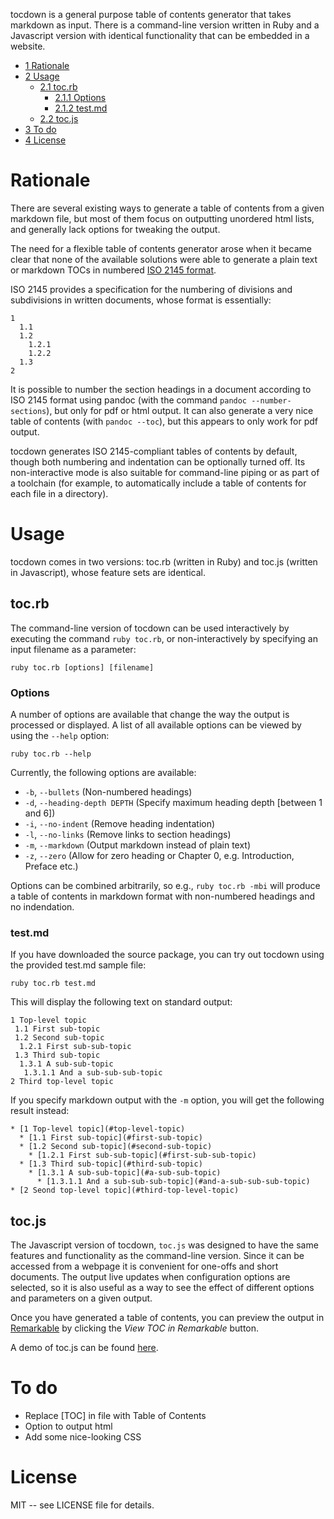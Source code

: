 tocdown is a general purpose table of contents generator that takes markdown as input. There is a command-line version written in Ruby and a Javascript version with identical functionality that can be embedded in a website.

* [1 Rationale](#rationale)
* [2 Usage](#usage)
  * [2.1 toc.rb](#tocrb)
    * [2.1.1 Options](#options)
    * [2.1.2 test.md](#testmd)
  * [2.2 toc.js](#tocjs)
* [3 To do](#to-do)
* [4 License](#license)

# Rationale

There are several existing ways to generate a table of contents from a given markdown file, but most of them focus on outputting unordered html lists, and generally lack options for tweaking the output.

The need for a flexible table of contents generator arose when it became clear that none of the available solutions were able to generate a plain text or markdown TOCs in numbered [ISO 2145 format](https://en.wikipedia.org/wiki/ISO_2145).

ISO 2145 provides a specification for the numbering of divisions and subdivisions in written documents, whose format is essentially:

    1
      1.1
      1.2
        1.2.1
        1.2.2
      1.3
    2

It is possible to number the section headings in a document according to ISO 2145 format using pandoc (with the command `pandoc --number-sections`), but only for pdf or html output. It can also generate a very nice table of contents (with `pandoc --toc`), but this appears to only work for pdf output.

tocdown generates ISO 2145-compliant tables of contents by default, though both numbering and indentation can be optionally turned off. Its non-interactive mode is also suitable for command-line piping or as part of a toolchain (for example, to automatically include a table of contents for each file in a directory).

# Usage

tocdown comes in two versions: toc.rb (written in Ruby) and toc.js (written in Javascript), whose feature sets are identical.

## toc.rb

The command-line version of tocdown can be used interactively by executing the command `ruby toc.rb`, or non-interactively by specifying an input filename as a parameter:

    ruby toc.rb [options] [filename]

### Options

A number of options are available that change the way the output is processed or displayed. A list of all available options can be viewed by using the `--help` option:

    ruby toc.rb --help

Currently, the following options are available:

* `-b`, `--bullets` (Non-numbered headings)
* `-d`, `--heading-depth DEPTH` (Specify maximum heading depth [between 1 and 6])
* `-i`, `--no-indent` (Remove heading indentation)
* `-l`, `--no-links` (Remove links to section headings)
* `-m`, `--markdown` (Output markdown instead of plain text)
* `-z`, `--zero` (Allow for zero heading or Chapter 0, e.g. Introduction, Preface etc.)

Options can be combined arbitrarily, so e.g., `ruby toc.rb -mbi` will produce a table of contents in markdown format with non-numbered headings and no indendation.

### test.md

If you have downloaded the source package, you can try out tocdown using the provided test.md sample file:

    ruby toc.rb test.md

This will display the following text on standard output:

    1 Top-level topic
     1.1 First sub-topic
     1.2 Second sub-topic
      1.2.1 First sub-sub-topic
     1.3 Third sub-topic
      1.3.1 A sub-sub-topic
       1.3.1.1 And a sub-sub-sub-topic
    2 Third top-level topic

If you specify markdown output with the `-m` option, you will get the following result instead:

    * [1 Top-level topic](#top-level-topic)
      * [1.1 First sub-topic](#first-sub-topic)
      * [1.2 Second sub-topic](#second-sub-topic)
        * [1.2.1 First sub-sub-topic](#first-sub-sub-topic)
      * [1.3 Third sub-topic](#third-sub-topic)
        * [1.3.1 A sub-sub-topic](#a-sub-sub-topic)
          * [1.3.1.1 And a sub-sub-sub-topic](#and-a-sub-sub-sub-topic)
    * [2 Seond top-level topic](#third-top-level-topic)


## toc.js

The Javascript version of tocdown, `toc.js` was designed to have the same features and functionality as the command-line version. Since it can be accessed from a webpage it is convenient for one-offs and short documents. The output live updates when configuration options are selected, so it is also useful as a way to see the effect of different options and parameters on a given output.

Once you have generated a table of contents, you can preview the output in [Remarkable](https://jonschlinkert.github.io/remarkable/demo/) by clicking the _View TOC in Remarkable_ button.

A demo of toc.js can be found [here](http://dohliam.github.io/tocdown/).

# To do
* Replace [TOC] in file with Table of Contents
* Option to output html
* Add some nice-looking CSS

# License

MIT -- see LICENSE file for details.
